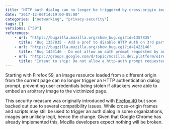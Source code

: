 ```yaml
---
title: "HTTP auth dialog can no longer be triggered by cross-origin images"
date: "2017-12-06T14:19:00-05:00"
categories: ["networking", "privacy-security"]
tags: []
versions: ["59"]
references:
    - url: "https://bugzilla.mozilla.org/show_bug.cgi?id=1357835"
      title: "Bug 1357835 - Add a pref to disable HTTP Auth on 3rd party images"
    - url: "https://bugzilla.mozilla.org/show_bug.cgi?id=1423146"
      title: "Bug 1423146 - Do not allow an auth prompt requested by an image resource loaded from cross-origin"
    - url: "https://groups.google.com/d/topic/mozilla.dev.platform/o1rWz3k1IxU/discussion"
      title: "Intent to ship: Do not allow a http-auth prompt requested by an image resource loaded from a cross-origin"
---
```

Starting with Firefox 59, an image resource loaded from a different origin from the current page can no longer trigger an HTTP authentication dialog prompt, preventing user credentials being stolen if attackers were able to embed an arbitrary image to the victimized page.

This security measure was originally introduced with [Firefox 40](https://www.fxsitecompat.dev/en-CA/docs/2015/http-auth-dialog-can-no-longer-be-triggered-by-cross-origin-resources/) but soon backed out due to several compatibility issues. While cross-origin frames and scripts may still be used to trigger an auth dialog in some organizations, images are unlikely legit, hence the change. Given that Google Chrome has already implemented this, Mozilla developers expect nothing will be broken.
